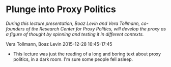 # Plunge into Proxy Politics

*During this lecture presentation, Boaz Levin and Vera Tollmann, co-founders of the Research Center for Proxy Politics, will develop the proxy as a figure of thought by spinning and testing it in different contexts.*

Vera Tollmann, Boaz Levin 2015-12-28 16:45-17:45

- This lecture was just the reading of a long and boring text about proxy politics, in a dark room. I'm sure some people fell asleep.

